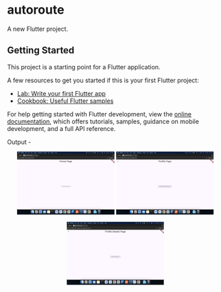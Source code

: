 # autoroute

A new Flutter project.

## Getting Started

This project is a starting point for a Flutter application.

A few resources to get you started if this is your first Flutter project:

- [Lab: Write your first Flutter app](https://docs.flutter.dev/get-started/codelab)
- [Cookbook: Useful Flutter samples](https://docs.flutter.dev/cookbook)

For help getting started with Flutter development, view the
[online documentation](https://docs.flutter.dev/), which offers tutorials,
samples, guidance on mobile development, and a full API reference.


Output - 

<p align="center">
  <img src="https://github.com/patugosavi/FlutterAutoRoute/blob/main/assets/homepage.png" alt="Home Page" width="45%">
  <img src="https://github.com/patugosavi/FlutterAutoRoute/blob/main/assets/profilepage.png" alt="Profile Page" width="45%">
</p>


<p align="center">
  <img src="https://github.com/patugosavi/FlutterAutoRoute/blob/main/assets/profiledetailpage.png" alt="Profile Detail Page" width="45%">
</p>
